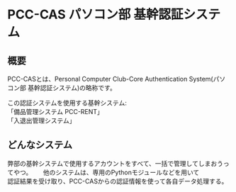 # PCC-CAS パソコン部 基幹認証システム
## 概要
PCC-CASとは、Personal Computer Club-Core Authentication System(パソコン部 基幹認証システム)の略称です。  
  
  この認証システムを使用する基幹システム:  
  「備品管理システム PCC-RENT」  
  「入退出管理システム」  

## どんなシステム
弊部の基幹システムで使用するアカウントをすべて、一括で管理してしまおうってやつ。　　
他のシステムは、専用のPythonモジュールなどを用いて  
認証結果を受け取り、PCC-CASからの認証情報を使って各自データ処理する。